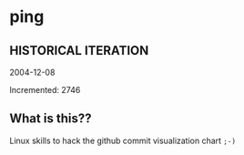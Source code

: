 # ping

## HISTORICAL ITERATION
2004-12-08

Incremented: 2746

## What is this?? 
Linux skills to hack the github commit visualization chart `;-)`
